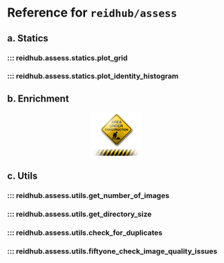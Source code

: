 # Reference for `reidhub/assess`

## a. Statics

### ::: reidhub.assess.statics.plot_grid

### ::: reidhub.assess.statics.plot_identity_histogram

## b. Enrichment

<p align="center">
  <img src="../assets/content_Under-Construction-Free-Download-PNG.png" alt="In development" width="120"/>
</p>


## c. Utils

### ::: reidhub.assess.utils.get_number_of_images

### ::: reidhub.assess.utils.get_directory_size

### ::: reidhub.assess.utils.check_for_duplicates

### ::: reidhub.assess.utils.fiftyone_check_image_quality_issues

